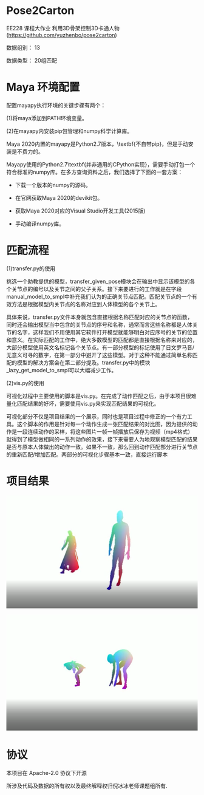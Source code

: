 # Pose2Carton 

EE228 课程大作业 利用3D骨架控制3D卡通人物 (https://github.com/yuzhenbo/pose2carton) 

数据组别： 13

数据类型： 20组匹配


# Maya 环境配置

配置mayapy执行环境的关键步骤有两个：

(1)将maya添加到PATH环境变量。

(2)在mayapy内安装pip包管理和numpy科学计算库。

Maya 2020内置的mayapy是Python2.7版本，\textbf{不自带pip}，但是手动安装是不费力的。

Mayapy使用的Python2.7\textbf{并非通用的CPython实现}，需要手动打包一个符合标准的numpy库。在多方查询资料之后，我们选择了下面的一套方案：

- 下载一个版本的numpy的源码。

- 在官网获取Maya 2020的devikit包。

- 获取Maya 2020对应的Visual Studio开发工具(2015版)

- 手动编译numpy库。



# 匹配流程

(1)transfer.py的使用

挑选一个助教提供的模型，transfer_given_pose模块会在输出中显示该模型的各个关节点的编号以及关节之间的父子关系。接下来要进行的工作就是在字段manual_model_to_smpl中补充我们认为的正确关节点匹配。匹配关节点的一个有效方法是根据模型内关节点的名称对应到人体模型的各个关节上。

具体来说，transfer.py文件本身就包含直接根据名称匹配对应的关节点的函数，同时还会输出模型当中包含的关节点的序号和名称，通常而言这些名称都是人体关节的名字，这样我们不用使用其它软件打开模型就能够明白对应序号的关节的位置和意义。在实际匹配的工作中，绝大多数模型的匹配都是直接根据名称来对应的，大部分模型使用英文名标记各个关节点。有一部分模型的标记使用了日文罗马音/无意义可寻的数字，在第一部分中避开了这些模型。对于这种不能通过简单名称匹配的模型的解决方案会在第二部分提及。transfer.py中的模块_lazy_get_model_to_smpl可以大幅减少工作。

(2)vis.py的使用

可视化过程中主要使用的脚本是vis.py。在完成了动作匹配之后，由于本项目很难量化匹配结果的好坏，需要使用vis.py来实现匹配结果的可视化。

可视化部分不仅是项目结果的一个展示，同时也是项目过程中修正的一个有力工具。这个脚本的作用是针对每一个动作生成一张匹配结果的对比图，因为提供的动作是一段连续动作的采样，将这些图片一帧一帧播放后保存为视频（mp4格式）就得到了模型做相同的一系列动作的效果，接下来需要人为地观察模型匹配的结果是否与原本人体做出的动作一致。如果不一致，那么回到动作匹配部分进行关节点的重新匹配/增加匹配。两部分的可视化步骤基本一致，直接运行脚本



# 项目结果
![image](../img/UB7P5TCOI5RWPW8K34GJ_H4.png)

![image](../img/3H9W2A0VIKWM6@3[$DFHAK3.png)



# 协议 
本项目在 Apache-2.0 协议下开源

所涉及代码及数据的所有权以及最终解释权归倪冰冰老师课题组所有. 
